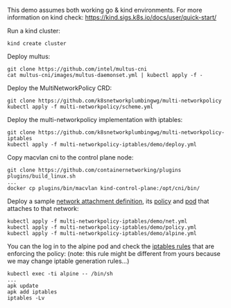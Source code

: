 
This demo assumes both working go & kind environments. For more information on
kind check:
https://kind.sigs.k8s.io/docs/user/quick-start/

Run a kind cluster:
```
kind create cluster
```

Deploy multus:
```
git clone https://github.com/intel/multus-cni
cat multus-cni/images/multus-daemonset.yml | kubectl apply -f -
```

Deploy the MultiNetworkPolicy CRD:
```
git clone https://github.com/k8snetworkplumbingwg/multi-networkpolicy
kubectl apply -f multi-networkpolicy/scheme.yml
```

Deploy the multi-networkpolicy implementation with iptables:
```
git clone https://github.com/k8snetworkplumbingwg/multi-networkpolicy-iptables
kubectl apply -f multi-networkpolicy-iptables/demo/deploy.yml
```

Copy macvlan cni to the control plane node:
```
git clone https://github.com/containernetworking/plugins
plugins/build_linux.sh
...
docker cp plugins/bin/macvlan kind-control-plane:/opt/cni/bin/
```

Deploy a sample [network attachment definition](demo/net.yml), its
[policy](demo/policy.yml) and [pod](demo/alpine.yml) that attaches to that
network:
```
kubectl apply -f multi-networkpolicy-iptables/demo/net.yml
kubectl apply -f multi-networkpolicy-iptables/demo/policy.yml
kubectl apply -f multi-networkpolicy-iptables/demo/alpine.yml
```

You can the log in to the alpine pod and check the
[iptables rules](demo/iptables.log) that are enforcing the policy:
(note: this rule might be different from yours because we may change iptable generation rules...)

```
kubectl exec -ti alpine -- /bin/sh
...
apk update
apk add iptables
iptables -Lv
```
